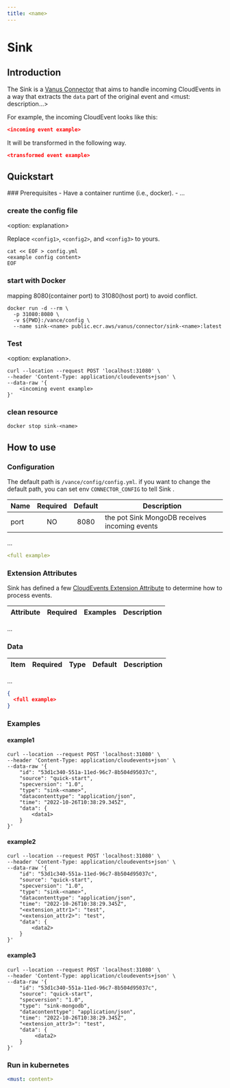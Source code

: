 ```yaml
---
title: <name>
---
```


# <name> Sink

## Introduction

The <name> Sink is a [Vanus Connector](https://www.vanus.dev/introduction/concepts#vanus-connect) that aims to handle incoming CloudEvents in a way that extracts the `data` part of the
original event and <must: description...>

For example, the incoming CloudEvent looks like this:

```json
<incoming event example>
```

It will be transformed in the following way.

```json
<transformed event example>
```

## Quickstart

<optional prerequisites but recommended>
### Prerequisites
- Have a container runtime (i.e., docker).
- ...
</optional>

### create the config file

<option: explanation>

Replace `<config1>`, `<config2>`, and `<config3>` to yours.

```shell
cat << EOF > config.yml
<example config content>
EOF
```

### start with Docker
mapping 8080(container port) to 31080(host port) to avoid conflict.

```shell
docker run -d --rm \
  -p 31080:8080 \
  -v ${PWD}:/vance/config \
  --name sink-<name> public.ecr.aws/vanus/connector/sink-<name>:latest
```

### Test
<option: explanation>.

```shell
curl --location --request POST 'localhost:31080' \
--header 'Content-Type: application/cloudevents+json' \
--data-raw '{
    <incoming event example>
}'
```

<show result with a paragraph>

### clean resource

```shell
docker stop sink-<name>
```

## How to use

### Configuration

The default path is `/vance/config/config.yml`. if you want to change the default path, you can set env `CONNECTOR_CONFIG` to
tell Sink <Name>.


| Name                                 | Required | Default | Description                                                                                                                                       |
|:-------------------------------------|:--------:|:-------:|---------------------------------------------------------------------------------------------------------------------------------------------------|
| port                                 |    NO    |  8080   | the pot Sink MongoDB receives incoming events                                                                                                     |
...


```yaml
<full example>
```

### Extension Attributes

Sink <name> has defined a few [CloudEvents Extension Attribute](https://github.com/cloudevents/spec/blob/main/cloudevents/spec.md#extension-context-attributes)
to determine how to process events.


| Attribute      | Required | Examples | Description                          |
|:---------------|:--------:|----------|--------------------------------------|
...

### Data

| Item                  | Required |   Type   | Default | Description                                                   |
|:----------------------|:--------:|:--------:|:-------:|---------------------------------------------------------------|
...


```json
{
  <full example>
}
```

### Examples

#### example1

```shell
curl --location --request POST 'localhost:31080' \
--header 'Content-Type: application/cloudevents+json' \
--data-raw '{
    "id": "53d1c340-551a-11ed-96c7-8b504d95037c",
    "source": "quick-start",
    "specversion": "1.0",
    "type": "sink-<name>",
    "datacontenttype": "application/json",
    "time": "2022-10-26T10:38:29.345Z",
    "data": {
        <data1>
    }
}'
```

#### example2

```shell
curl --location --request POST 'localhost:31080' \
--header 'Content-Type: application/cloudevents+json' \
--data-raw '{
    "id": "53d1c340-551a-11ed-96c7-8b504d95037c",
    "source": "quick-start",
    "specversion": "1.0",
    "type": "sink-<name>",
    "datacontenttype": "application/json",
    "time": "2022-10-26T10:38:29.345Z",
    "<extension_attr1>": "test",
    "<extension_attr2>": "test",
    "data": {
        <data2>
    }
}'
```

#### example3

```shell
curl --location --request POST 'localhost:31080' \
--header 'Content-Type: application/cloudevents+json' \
--data-raw '{
    "id": "53d1c340-551a-11ed-96c7-8b504d95037c",
    "source": "quick-start",
    "specversion": "1.0",
    "type": "sink-mongodb",
    "datacontenttype": "application/json",
    "time": "2022-10-26T10:38:29.345Z",
    "<extension_attr3>": "test",
    "data": {
         <data2>
    }
}'
```

### Run in kubernetes
```yaml
<must: content>
```